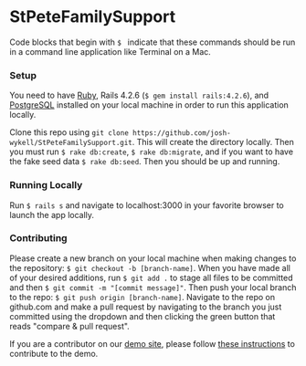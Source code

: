 # StPeteFamilySupport

Code blocks that begin with `$ ` indicate that these commands should be run in a command line application like Terminal on a Mac.

### Setup

You need to have [Ruby](https://www.ruby-lang.org/en/), Rails 4.2.6 (`$ gem install rails:4.2.6`), and  [PostgreSQL](https://www.postgresql.org/download/) installed on your local machine in order to run this application locally.

Clone this repo using `git clone https://github.com/josh-wykell/StPeteFamilySupport.git`.  This will create the directory locally.  Then you must run `$ rake db:create`, `$ rake db:migrate`, and if you want to have the fake seed data `$ rake db:seed`.  Then you should be up and running.

### Running Locally

Run `$ rails s` and navigate to localhost:3000 in your favorite browser to launch the app locally.

### Contributing

Please create a new branch on your local machine when making changes to the repository: `$ git checkout -b [branch-name]`.  When you have made all of your desired additions, run `$ git add .` to stage all files to be committed and then `$ git commit -m "[commit message]"`.  Then push your local branch to the repo: `$ git push origin [branch-name]`.  Navigate to the repo on github.com and make a pull request by navigating to the branch you just committed using the dropdown and then clicking the green button that reads "compare & pull request".

If you are a contributor on our [demo site](https://sunshinefamilyconnection.herokuapp.com/), please follow [these instructions](https://devcenter.heroku.com/articles/collab) to contribute to the demo.
